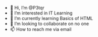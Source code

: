 - 👋 Hi, I’m @P3tqr
- 👀 I’m interested in IT Learning
- 🌱 I’m currently learning Basics of HTML
- 💞️ I’m looking to collaborate on no one
- 📫 How to reach me via email
<!---
P3tqr/P3tqr is a ✨ special ✨ repository because its `README.md` (this file) appears on your GitHub profile.
You can click the Preview link to take a look at your changes.
--->
